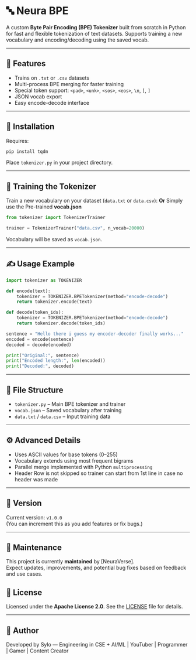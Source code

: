 # 🔤 Neura BPE

A custom **Byte Pair Encoding (BPE) Tokenizer** built from scratch in Python for fast and flexible tokenization of text datasets. Supports training a new vocabulary and encoding/decoding using the saved vocab.

---

## 🏦 Features

* Trains on `.txt` or `.csv` datasets
* Multi-process BPE merging for faster training
* Special token support: `<pad>`, `<unk>`, `<sos>`, `<eos>`, `\n`, `[`, `]`
* JSON vocab export
* Easy encode-decode interface

---

## 🚀 Installation

Requires:

```bash
pip install tqdm
```

Place `tokenizer.py` in your project directory.

---

## 🧐 Training the Tokenizer

Train a new vocabulary on your dataset (`data.txt` or `data.csv`):
______________Or______________ 
Simply use the Pre-trained **vocab.json**

```python
from tokenizer import TokenizerTrainer

trainer = TokenizerTrainer("data.csv", n_vocab=20000)
```

Vocabulary will be saved as `vocab.json`.

---

## ✍️ Usage Example

```python
import tokenizer as TOKENIZER

def encode(text):
    tokenizer = TOKENIZER.BPETokenizer(method="encode-decode")
    return tokenizer.encode(text)

def decode(token_ids):
    tokenizer = TOKENIZER.BPETokenizer(method="encode-decode")
    return tokenizer.decode(token_ids)

sentence = "Hello there i guess my encoder-decoder finally works..."
encoded = encode(sentence)
decoded = decode(encoded)

print("Original:", sentence)
print("Encoded length:", len(encoded))
print("Decoded:", decoded)
```

---

## 📁 File Structure

* `tokenizer.py` – Main BPE tokenizer and trainer
* `vocab.json` – Saved vocabulary after training
* `data.txt` / `data.csv` – Input training data

---

## ⚙️ Advanced Details

* Uses ASCII values for base tokens (0–255)
* Vocabulary extends using most frequent bigrams
* Parallel merge implemented with Python `multiprocessing`
* Header Row is not skipped so trainer can start from 1st line in case no header was made

---

## 📌 Version

Current version: `v1.0.0`  
(You can increment this as you add features or fix bugs.)

---

## 🔧 Maintenance

This project is currently **maintained** by [NeuraVerse].  
Expect updates, improvements, and potential bug fixes based on feedback and use cases.


## 📜 License

Licensed under the **Apache License 2.0**.
See the [LICENSE](https://www.apache.org/licenses/LICENSE-2.0) file for details.

---

## 🧠 Author

Developed by Sylo — Engineering in CSE + AI/ML | YouTuber | Programmer | Gamer | Content Creator

